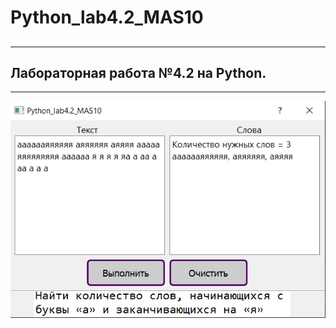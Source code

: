 # Python_lab4.2_MAS10<h2>
___
## Лабораторная работа №4.2 на Python.
___

![Screenshot](screenshot.PNG)
